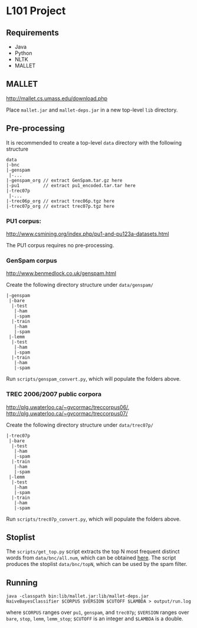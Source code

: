 # L101 Project

## Requirements

- Java
- Python
- NLTK
- MALLET

## MALLET

http://mallet.cs.umass.edu/download.php

Place `mallet.jar` and `mallet-deps.jar` in a new top-level `lib` directory.

## Pre-processing

It is recommended to create a top-level `data` directory with the following structure

```
data
|-bnc
|-genspam
 |-...
|-genspam_org // extract GenSpam.tar.gz here
|-pu1         // extract pu1_encoded.tar.tar here
|-trec07p
 |-...
|-trec06p_org // extract trec06p.tgz here
|-trec07p_org // extract trec07p.tgz here
```

### PU1 corpus:

http://www.csmining.org/index.php/pu1-and-pu123a-datasets.html

The PU1 corpus requires no pre-processing.

### GenSpam corpus

http://www.benmedlock.co.uk/genspam.html

Create the following directory structure under `data/genspam/`

```
|-genspam
 |-bare
  |-test
   |-ham
   |-spam
  |-train
   |-ham
   |-spam
 |-lemm
  |-test
   |-ham
   |-spam
  |-train
   |-ham
   |-spam
```

Run `scripts/genspam_convert.py`, which will populate the folders above.

### TREC 2006/2007 public corpora

http://plg.uwaterloo.ca/~gvcormac/treccorpus06/, http://plg.uwaterloo.ca/~gvcormac/treccorpus07/

Create the following directory structure under `data/trec07p/`

```
|-trec07p
 |-bare
  |-test
   |-ham
   |-spam
  |-train
   |-ham
   |-spam
 |-lemm
  |-test
   |-ham
   |-spam
  |-train
   |-ham
   |-spam
```

Run `scripts/trec07p_convert.py`, which will populate the folders above.

## Stoplist

The `scripts/get_top.py` script extracts the top N most frequent distinct words from `data/bnc/all.num`, which can be obtained [here](http://www.kilgarriff.co.uk/bnc-readme.html). The script produces the stoplist `data/bnc/topN`, which can be used by the spam filter.

## Running

```
java -classpath bin:lib/mallet.jar:lib/mallet-deps.jar NaiveBayesClassifier $CORPUS $VERSION $CUTOFF $LAMBDA > output/run.log
```

where `$CORPUS` ranges over `pu1`, `genspam`, and `trec07p`; `$VERSION` ranges over `bare`, `stop`, `lemm`, `lemm_stop`; `$CUTOFF` is an integer and `$LAMBDA` is a double.
